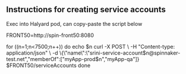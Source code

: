 ## Instructions for creating service accounts

Exec into Halyard pod, can copy-paste the script below

FRONT50=http://spin-front50:8080

for ((n=1;n<7500;n++))
do
echo $n
curl -X POST \
  -H "Content-type: application/json" \
  -d \{\"name\":\"srini-service-account$n\@spinnaker-test.net\",\"memberOf\":\[\"myApp-prod$n\",\"myApp-qa\"\]\} \
  $FRONT50/serviceAccounts
done

